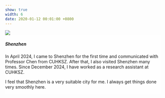 ```yaml
---
show: true
width: 6
date: 2020-01-12 00:01:00 +0800
---
```

<div>
  <img data-src="{{ 'assets/images/covers/shenzhen.jpg' | relative_url }}" class="lazy w-100 rounded-sm" src="{{ '/assets/images/empty_300x200.png' | relative_url }}">

  <div class="card-img-overlay" style="overflow: scroll; background: rgb(255,255,255,0.8)">
    <h5 class="card-title">Shenzhen</h5>
    <p class="card-text">
      <p>In April 2024, I came to Shenzhen for the first time and communicated with Professor Chen from CUHKSZ. After that, I also visited Shenzhen many times. Since December 2024, I have worked as a research assistant at CUHKSZ.</p>
      <p>I feel that Shenzhen is a very suitable city for me. I always get things done very smoothly here.</p>
    </p>
  </div>
</div>
